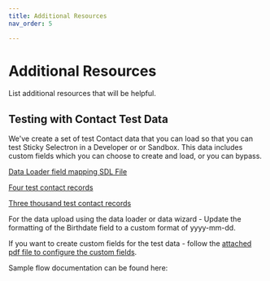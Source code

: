 ```yaml
---
title: Additional Resources
nav_order: 5

---
```


# Additional Resources

List additional resources that will be helpful.

## Testing with Contact Test Data

We've create a set of test Contact data that you can load so that you can test Sticky Selectron in a Developer or or Sandbox.
This data includes custom fields which you can choose to create and load, or you can bypass.

[Data Loader field mapping SDL File](Assets/Resources_Contact_Map_for_DataLoader.sdl)

[Four test contact records](Assets/Resources_MOCK_DATA_Contact_4_samples.csv)

[Three thousand test contact records](Assets/Resources_MOCK_DATA_Contact_v2.csv)

For the data upload using the data loader or data wizard - Update the formatting of the Birthdate field to a custom format of yyyy-mm-dd.

If you want to create custom fields for the test data - follow the [attached pdf file to configure the custom fields](Assets/Resources_Sticky_Selectron_Custom_Contact_Fields.pdf).

Sample flow documentation can be found here: 



